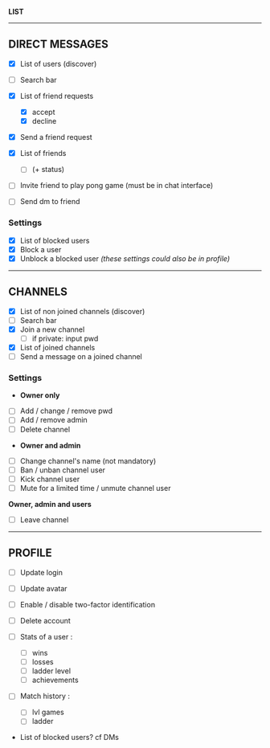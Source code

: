 **LIST**
______________________________________________________________________________________
## DIRECT MESSAGES

- [x] List of users (discover)
- [ ] Search bar

- [x] List of friend requests
	- [x] accept
	- [x] decline 
- [x] Send a friend request

- [x] List of friends
  - [ ] (+ status)
- [ ] Invite friend to play pong game (must be in chat interface)
- [ ] Send dm to friend

### Settings

- [x] List of blocked users
- [x] Block a user
- [x] Unblock a blocked user
*(these settings could also be in profile)*

______________________________________________________________________________________
## CHANNELS

- [x] List of non joined channels (discover)
- [ ] Search bar
- [x] Join a new channel 
	- [ ] if private: input pwd

- [x] List of joined channels
- [ ] Send a message on a joined channel

### Settings

- **Owner only**
- [ ] Add / change / remove pwd
- [ ] Add / remove admin
- [ ] Delete channel

- **Owner and admin**
- [ ] Change channel's name (not mandatory)
- [ ] Ban / unban channel user
- [ ] Kick channel user
- [ ] Mute for a limited time / unmute channel user

**Owner, admin and users**
- [ ] Leave channel

______________________________________________________________________________________
## PROFILE 

- [ ] Update login
- [ ] Update avatar
- [ ] Enable / disable two-factor identification 
- [ ] Delete account

- [ ] Stats of a user :
	- [ ] wins
	- [ ] losses
	- [ ] ladder level 
	- [ ] achievements

- [ ] Match history :
	- [ ] lvl games
	- [ ] ladder

- List of blocked users? cf DMs